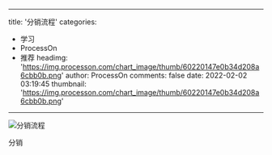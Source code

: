 
---
title: '分销流程'
categories: 
 - 学习
 - ProcessOn
 - 推荐
headimg: 'https://img.processon.com/chart_image/thumb/60220147e0b34d208a6cbb0b.png'
author: ProcessOn
comments: false
date: 2022-02-02 03:19:45
thumbnail: 'https://img.processon.com/chart_image/thumb/60220147e0b34d208a6cbb0b.png'
---

<div>   
<img class="thumb" alt="分销流程" src="https://img.processon.com/chart_image/thumb/60220147e0b34d208a6cbb0b.png" referrerpolicy="no-referrer">
<p>分销</p>  
</div>
            
